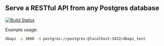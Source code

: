 ## Serve a RESTful API from any Postgres database

[![Build Status](https://travis-ci.org/begriffs/dbapi.svg)](https://travis-ci.org/begriffs/dbapi)

Example usage:

```sh
dbapi -p 3000 -d postgres://postgres:@localhost:5432/dbapi_test
```
